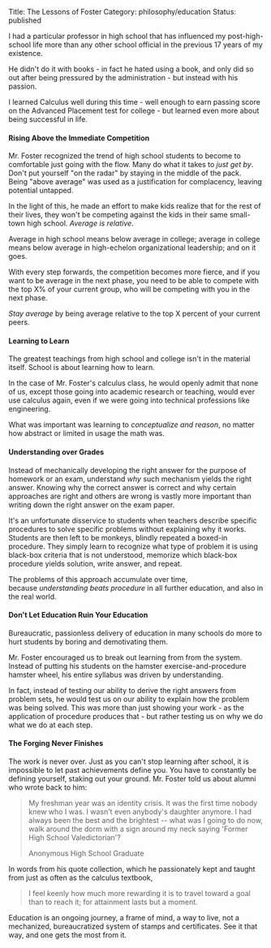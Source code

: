 Title: The Lessons of Foster
Category: philosophy/education
Status: published

I had a particular professor in high school that has influenced my post-high-school life more than any other school official in the previous 17 years of my existence.

He didn't do it with books - in fact he hated using a book, and only did so out after being pressured by the administration - but instead with his passion.

I learned Calculus well during this time - well enough to earn passing score on the Advanced Placement test for college - but learned even more about being successful in life.

#### Rising Above the Immediate Competition

Mr. Foster recognized the trend of high school students to become to comfortable just going with the flow. Many do what it takes to _just get by_. Don't put yourself "on the radar" by staying in the middle of the pack.  Being "above average" was used as a justification for complacency, leaving potential untapped.

In the light of this, he made an effort to make kids realize that for the rest of their lives, they won't be competing against the kids in their same small-town high school. *Average is relative*.

Average in high school means below average in college; average in college means below average in high-echelon organizational leadership; and on it goes.

With every step forwards, the competition becomes more fierce, and if you want to be average in the next phase, you need to be able to compete with the top X% of your current group, who will be competing with you in the next phase.

_Stay average_ by being average relative to the top X percent of your current peers.

#### Learning to Learn

The greatest teachings from high school and college isn't in the material itself. School is about learning how to learn.

In the case of Mr. Foster's calculus class, he would openly admit that none of us, except those going into academic research or teaching, would ever use calculus again, even if we were going into technical professions like engineering.

What was important was learning to *conceptualize and reason*, no matter how abstract or limited in usage the math was.

#### Understanding over Grades

Instead of mechanically developing the right answer for the purpose of homework or an exam, understand *why* such mechanism yields the right answer. Knowing why the correct answer is correct and why certain approaches are right and others are wrong is vastly more important than writing down the right answer on the exam paper.

It's an unfortunate disservice to students when teachers describe specific procedures to solve specific problems without explaining why it works. Students are then left to be monkeys, blindly repeated a boxed-in procedure. They simply learn to recognize what type of problem it is using black-box criteria that is not understood, memorize which black-box procedure yields solution, write answer, and repeat.

The problems of this approach accumulate over time, because *understanding beats procedure* in all further education, and also in the real world.

#### Don't Let Education Ruin Your Education

Bureaucratic, passionless delivery of education in many schools do more to hurt students by boring and demotivating them. 

Mr. Foster encouraged us to break out learning from from the system. Instead of putting his students on the hamster exercise-and-procedure hamster wheel, his entire syllabus was driven by understanding. 

In fact, instead of testing our ability to derive the right answers from problem sets, he would test us on our ability to explain how the problem was being solved. This was more than just showing your work - as the application of procedure produces that - but rather testing us on why we do what we do at each step.

#### The Forging Never Finishes

The work is never over. Just as you can't stop learning after school, it is impossible to let past achievements define you. You have to constantly be defining yourself, staking out your ground. Mr. Foster told us about alumni who wrote back to him:

> My freshman year was an identity crisis. It was the first time nobody knew who I was. I wasn't even anybody's daughter anymore. I had always been the best and the brightest -- what was I going to do now, walk around the dorm with a sign around my neck saying 'Former High School Valedictorian'?
    <p class="annotation">
            Anonymous High School Graduate
    </p>

In words from his quote collection, which he passionately kept and taught from just as often as the calculus textbook,

> I feel keenly how much more rewarding it is to travel toward a goal than to reach it; for attainment lasts but a moment.

Education is an ongoing journey, a frame of mind, a way to live,  not a mechanized, bureaucratized system of stamps and certificates. See it that way, and one gets the most from it.

